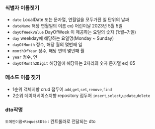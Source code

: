 ### 식별자 이름짓기
- `date` LocalDate 또는 문자열, 연월일을 모두가진 일 단위의 날짜
- `dateName` 해당 연월일의 이름 ex) 어린이날 2023년 5월 5일
- `dayOfWeekValue` DayOfWeek 이 제공하는 요일의 숫자 (1:월~7:일)
- `day` weekday에 해당하는 요일명(Monday ~ Sunday)
- `dayOfMonth` 정수, 해당 월의 몇번째 일
- `monthOfYear` 정수, 해당 연의 몇번째 월
- `year` 정수, 연
- `dayOfMonth2Digit` 해당일에 해당하는 2자리의 숫자 문자열 ex) 05

### 메소드 이름 짓기
- 1순위 객체지향 crud 접두어 `add`,`get`,`set`,`remove`,`find`
- 2순위 데이터베이스지향 repository 접두어 `insert`,`select`,`update`,`delete`

### dto작명
`도메인이름+RequestDto` : 컨트롤러로 전달되는 dto
